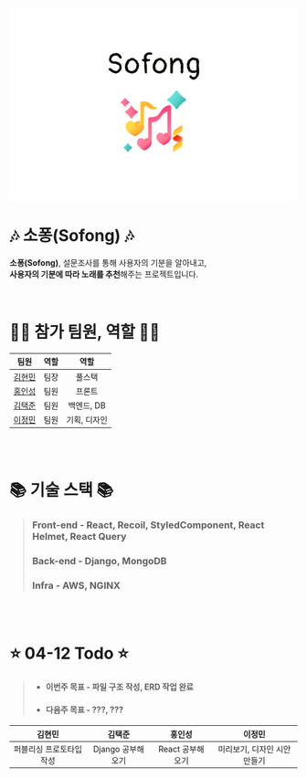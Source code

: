 <p align="center">
    <img src="/README.assets/preview.png">
<p/>

# 🎶 소퐁(Sofong) 🎶

**소퐁(Sofong)**, 설문조사를 통해 사용자의 기분을 알아내고, <br>
**사용자의 기분에 따라 노래를 추천**해주는 프로젝트입니다.

<br>

# 🙋‍♂️ 참가 팀원, 역할 🙋‍♂️
| 팀원 | 역할 | 역할 |
|:------:|:------:|:------:|
| [김현민](https://github.com/qetqet910) | 팀장 | 풀스택 |
| [홍인성](https://github.com/BackdevHong) | 팀원 | 프론트 |
| [김택준](https://github.com/KIMTAEKJUN) | 팀원 | 백엔드, DB |
| [이정민](https://github.com/rnlsrnlsdl) | 팀원 | 기획, 디자인 |

<br><br>

# 📚 기술 스택 📚
> ### Front-end - React, Recoil, StyledComponent, React Helmet, React Query
> ### Back-end - Django, MongoDB
> ### Infra - AWS, NGINX


<br><br>

# ⭐ 04-12 Todo ⭐
> + #### 이번주 목표 - 파일 구조 작성, ERD 작업 완료
> + #### 다음주 목표 - ???, ???

| 김현민 | 김택준 | 홍인성 | 이정민 |
| :------------------: | :------------------: | :------------------: | :------------------: |
|  퍼블리싱 프로토타입 작성  |  Django 공부해오기  |  React 공부해오기  |  미리보기, 디자인 시안 만들기 | 
